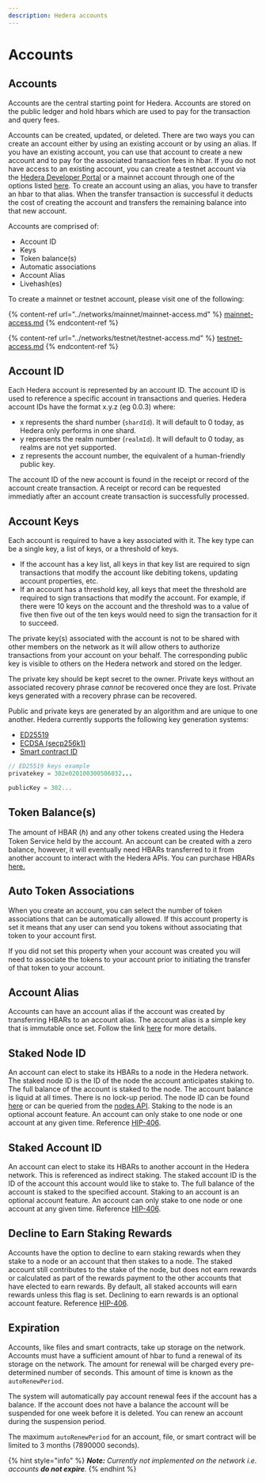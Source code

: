 ```yaml
---
description: Hedera accounts
---
```


# Accounts

## Accounts

Accounts are the central starting point for Hedera. Accounts are stored on the public ledger and hold hbars which are used to pay for the transaction and query fees.

Accounts can be created, updated, or deleted. There are two ways you can create an account either by using an existing account or by using an alias. If you have an existing account, you can use that account to create a new account and to pay for the associated transaction fees in hbar. If you do not have access to an existing account, you can create a testnet account via the [Hedera Developer Portal](https://portal.hedera.com/register) or a mainnet account through one of the options listed [here](../networks/mainnet/mainnet-access.md). To create an account using an alias, you have to transfer an hbar to that alias. When the transfer transaction is successful it deducts the cost of creating the account and transfers the remaining balance into that new account.

Accounts are comprised of:

* Account ID
* Keys
* Token balance(s)
* Automatic associations
* Account Alias
* Livehash(es)

To create a mainnet or testnet account, please visit one of the following:

{% content-ref url="../networks/mainnet/mainnet-access.md" %}
[mainnet-access.md](../networks/mainnet/mainnet-access.md)
{% endcontent-ref %}

{% content-ref url="../networks/testnet/testnet-access.md" %}
[testnet-access.md](../networks/testnet/testnet-access.md)
{% endcontent-ref %}

## Account ID

Each Hedera account is represented by an account ID. The account ID is used to reference a specific account in transactions and queries. Hedera account IDs have the format x.y.z (eg 0.0.3) where:

* x represents the shard number (`shardId`). It will default to 0 today, as Hedera only performs in one shard.
* y represents the realm number (`realmId`). It will default to 0 today, as realms are not yet supported.
* z represents the account number, the equivalent of a human-friendly public key.

The account ID of the new account is found in the receipt or record of the account create transaction. A receipt or record can be requested immediatly after an account create transaction is successfully processed.

## Account Keys

Each account is required to have a key associated with it. The key type can be a single key, a list of keys, or a threshold of keys.

* If the account has a key list, all keys in that key list are required to sign transactions that modify the account like debiting tokens, updating account properties, etc.
* If an account has a threshold key, all keys that meet the threshold are required to sign transactions that modify the account. For example, if there were 10 keys on the account and the threshold was to a value of five then five out of the ten keys would need to sign the transaction for it to succeed.

The private key(s) associated with the account is not to be shared with other members on the network as it will allow others to authorize transactions from your account on your behalf. The corresponding public key is visible to others on the Hedera network and stored on the ledger.

The private key should be kept secret to the owner. Private keys without an associated recovery phrase _cannot_ be recovered once they are lost. Private keys generated with a recovery phrase can be recovered.

Public and private keys are generated by an algorithm and are unique to one another. Hedera currently supports the following key generation systems:

* [ED25519](https://ed25519.cr.yp.to/index.html)
* [ECDSA (secp256k1)](../sdks-and-apis/sdks/keys/generate-a-new-key-pair.md#ecdsa-secp256k1)
* [Smart contract ID](../sdks-and-apis/sdks/smart-contracts/create-a-smart-contract.md)

```java
// ED25519 keys example
privatekey = 302e020100300506032...

publicKey = 302...
```

## Token Balance(s)

The amount of HBAR (ℏ) and any other tokens created using the Hedera Token Service held by the account. An account can be created with a zero balance, however, it will eventually need HBARs transferred to it from another account to interact with the Hedera APIs. You can purchase HBARs [here.](https://www.hedera.com/buying-guide)

## Auto Token Associations

When you create an account, you can select the number of token associations that can be automatically allowed. If this account property is set it means that any user can send you tokens without associating that token to your account first.

If you did not set this property when your account was created you will need to associate the tokens to your account prior to initiating the transfer of that token to your account.

## Account Alias

Accounts can have an account alias if the account was created by transferring HBARs to an account alias. The account alias is a simple key that is immutable once set. Follow the link [here](../sdks-and-apis/sdks/cryptocurrency/create-an-account.md#create-an-account-via-an-account-alias) for more details.

## Staked Node ID

An account can elect to stake its HBARs to a node in the Hedera network. The staked node ID is the ID of the node the account anticipates staking to. The full balance of the account is staked to the node. The account balance is liquid at all times. There is no lock-up period. The node ID can be found [here](../networks/mainnet/) or can be queried from the [nodes API](https://testnet.mirrornode.hedera.com/api/v1/docs/#/network/getNetworkNodes). Staking to the node is an optional account feature. An account can only stake to one node or one account at any given time. Reference [HIP-406](https://hips.hedera.com/hip/hip-406).

## Staked Account ID

An account can elect to stake its HBARs to another account in the Hedera network. This is referenced as indirect staking. The staked account ID is the ID of the account this account would like to stake to. The full balance of the account is staked to the specified account. Staking to an account is an optional account feature. An account can only stake to one node or one account at any given time. Reference [HIP-406](https://hips.hedera.com/hip/hip-406).

## Decline to Earn Staking Rewards

Accounts have the option to decline to earn staking rewards when they stake to a node or an account that then stakes to a node. The staked account still contributes to the stake of the node, but does not earn rewards or calculated as part of the rewards payment to the other accounts that have elected to earn rewards. By default, all staked accounts will earn rewards unless this flag is set. Declining to earn rewards is an optional account feature. Reference [HIP-406](https://hips.hedera.com/hip/hip-406).

## Expiration

Accounts, like files and smart contracts, take up storage on the network. Accounts must have a sufficient amount of hbar to fund a renewal of its storage on the network. The amount for renewal will be charged every pre-determined number of seconds. This amount of time is known as the `autoRenewPeriod`.

The system will automatically pay account renewal fees if the account has a balance. If the account does not have a balance the account will be suspended for one week before it is deleted. You can renew an account during the suspension period.

The maximum `autoRenewPeriod` for an account, file, or smart contract will be limited to 3 months (7890000 seconds).

{% hint style="info" %}
_**Note:** Currently not implemented on the network i.e. accounts **do not expire**._
{% endhint %}
